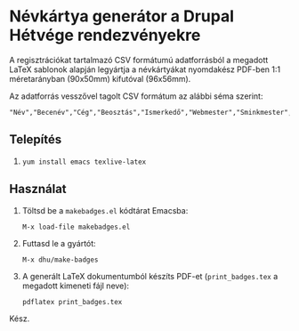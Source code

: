 # Névkártya generátor a Drupal Hétvége rendezvényekre

A regisztrációkat tartalmazó CSV formátumú adatforrásból a megadott LaTeX sablonok alapján 
legyártja a névkártyákat nyomdakész PDF-ben 1:1 méretarányban (90x50mm) kifutóval (96x56mm).

Az adatforrás vesszővel tagolt CSV formátum az alábbi séma szerint:

    "Név","Becenév","Cég","Beosztás","Ismerkedő","Webmester","Sminkmester","Programozó"

## Telepítés

  1. `yum install emacs texlive-latex`

## Használat

  1. Töltsd be a `makebadges.el` kódtárat Emacsba:

     `M-x load-file makebadges.el`

  2. Futtasd le a gyártót:

     `M-x dhu/make-badges`

  3. A generált LaTeX dokumentumból készíts PDF-et (`print_badges.tex` a megadott kimeneti fájl neve):

     `pdflatex print_badges.tex`

Kész.
